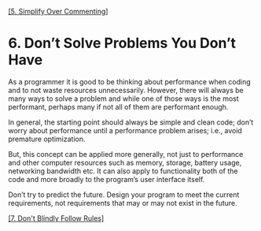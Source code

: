 [[5. Simplify Over Commenting]](Commenting.md)

# 6. Don’t Solve Problems You Don’t Have

As a programmer it is good to be thinking about performance when coding and to not waste resources unnecessarily.  However, 
there will always be many ways to solve a problem and while one of those ways is the most performant, perhaps many if not all 
of them are performant enough.

In general, the starting point should always be simple and clean code; don’t worry about performance until a performance 
problem arises; i.e., avoid premature optimization.

But, this concept can be applied more generally, not just to performance and other computer resources such as memory, storage, 
battery usage, networking bandwidth etc.  It can also apply to functionality both of the code and more broadly to the 
program’s user interface itself.

Don’t try to predict the future.  Design your program to meet the current requirements, not requirements that may or may not 
exist in the future.

[[7. Don't Blindly Follow Rules]](Rules.md)
